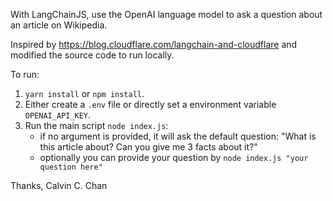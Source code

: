 With LangChainJS, use the OpenAI language model to ask a question about an article on Wikipedia.

Inspired by https://blog.cloudflare.com/langchain-and-cloudflare and modified the source code to run locally.

To run:

1. `yarn install` or `npm install`.
2. Either create a `.env` file or directly set a environment variable `OPENAI_API_KEY`.
3. Run the main script `node index.js`:
   - if no argument is provided, it will ask the default question: "What is this article about? Can you give me 3 facts about it?"
   - optionally you can provide your question by `node index.js "your question here"`

Thanks,
Calvin C. Chan